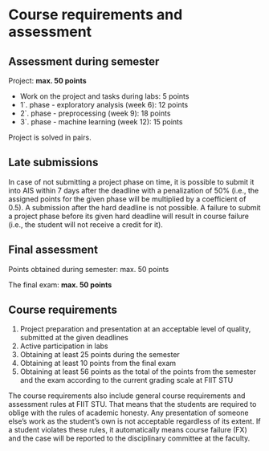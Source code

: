 # Course requirements and assessment

## Assessment during semester 

Project: **max. 50 points**
* Work on the project and tasks during labs: 5 points
* 1`. phase - exploratory analysis (week 6): 12 points
* 2`. phase - preprocessing (week 9): 18 points
* 3`. phase -  machine learning (week 12): 15 points

Project is solved in pairs.

## Late submissions
In case of not submitting a project phase on time, it is possible to submit it into AIS within 7 days after the deadline with a penalization of 50% (i.e., the assigned points for the given phase will be multiplied by a coefficient of 0.5). A submission after the hard deadline is not possible. A failure to submit a project phase before its given hard deadline will result in course failure (i.e., the student will not receive a credit for it).

## Final assessment

Points obtained during semester: max. 50 points

The final exam: **max. 50 points**

## Course requirements

1. Project preparation and presentation at an acceptable level of quality, submitted at the given deadlines
2. Active participation in labs
3. Obtaining at least 25 points during the semester
4. Obtaining at least 10 points from the final exam
5. Obtaining at least 56 points as the total of the points from the semester and the exam according to the current grading scale at FIIT STU

The course requirements also include general course requirements and assessment rules at FIIT STU. That means that the students are required to oblige with the rules of academic honesty. Any presentation of someone else’s work as the student’s own is not acceptable regardless of its extent. If a student violates these rules, it automatically means course failure (FX) and the case will be reported to the disciplinary committee at the faculty.

